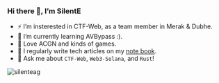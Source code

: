 ### Hi there 👋, I’m SilentE

- ⚡ I’m insterested in CTF-Web, as a team member in Merak & Dubhe.
- 🌱 I’m currently learning AVBypass :).
- 🎀 Love ACGN and kinds of games.
- 📝 I regularly write tech articles on my [note book](https://note.silente.dev).
- 💬 Ask me about `CTF-Web`, `Web3-Solana`, and `Rust`!


<img align="center" src="https://github-readme-stats.vercel.app/api/top-langs?username=silenteag&show_icons=true&locale=en&layout=compact" alt="silenteag" />
